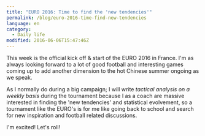 ```yaml
---
title: "EURO 2016: Time to find the 'new tendencies'"
permalink: /blog/euro-2016-time-find-new-tendencies
language: en
category:
  - Daily life
modified: 2016-06-06T15:47:46Z
---
```


This week is the official kick off & start of the EURO 2016 in France. I'm as always looking forward to a lot of good football and interesting games coming up to add another dimension to the hot Chinese summer ongoing as we speak.

As I normally do during a big campaign; I will write _tactical analysis on a weekly basis_ during the tournament because I as a coach are massive interested in finding the 'new tendencies' and statistical evolvement, so a tournament like the EURO's is for me like going back to school and search for new inspiration and football related discussions.

I'm excited! Let's roll!
